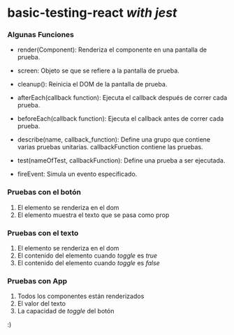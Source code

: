 # basic-testing-react _with jest_

### Algunas Funciones

- render(Component): Renderiza el componente en una pantalla de prueba.
- screen: Objeto se que se refiere a la pantalla de prueba.
- cleanup(): Reinicia el DOM de la pantalla de prueba.

- afterEach(callback function): Ejecuta el callback después de correr cada prueba.
- beforeEach(callback function): Ejecuta el callback antes de correr cada prueba.

- describe(name, callback_function): Define una grupo que contiene varias pruebas unitarias. callbackFunction contiene las pruebas.
- test(nameOfTest, callbackFunction): Define una prueba a ser ejecutada.
- fireEvent: Simula un evento especificado.

### Pruebas con el botón

1. El elemento se renderiza en el dom
2. El elemento muestra el texto que se pasa como prop

### Pruebas con el texto

1. El elemento se renderiza en el dom
2. El contenido del elemento cuando _toggle_ es _true_ 
3. El contenido del elemento cuando _toggle_ es _false_ 

### Pruebas con App
1. Todos los componentes están renderizados
2. El valor del texto
3. La capacidad de _toggle_ del botón

:)


